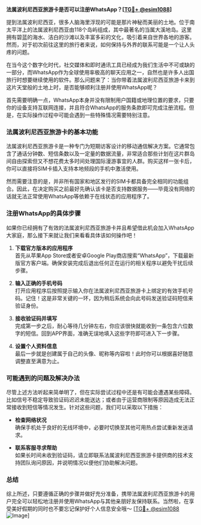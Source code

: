 **法属波利尼西亚旅游卡是否可以注册WhatsApp？[[TG💪+ @esim1088](https://t.me/s/esim1088)]**

提到法属波利尼西亚，很多人脑海里浮现的可能是那片神秘而美丽的土地。位于南太平洋上的法属波利尼西亚由118个岛屿组成，其中最著名的当属大溪地岛。这里拥有碧蓝的海水、洁白的沙滩以及丰富多彩的文化，吸引着来自世界各地的游客。然而，对于初次前往这里的旅行者来说，如何保持与外界的联系可能是一个让人头疼的问题。

在当今这个数字化时代，社交媒体和即时通讯工具已经成为我们生活中不可或缺的一部分，而WhatsApp作为全球使用率极高的聊天应用之一，自然也是许多人出国旅行时想要继续使用的软件。那么问题来了：当你带着法属波利尼西亚旅游卡来到这片天堂般的土地上时，是否能够顺利注册并使用WhatsApp呢？

首先需要明确一点，WhatsApp本身并没有限制用户国籍或地理位置的要求，只要你的设备支持互联网连接，并且符合WhatsApp的服务条款即可完成注册流程。但是，在实际操作过程中可能会遇到一些特殊情况需要特别注意。

### 法属波利尼西亚旅游卡的基本功能

法属波利尼西亚旅游卡是一种专门为短期访客设计的移动通信解决方案。它通常包含了通话分钟数、短信条数以及一定量的数据流量，非常适合那些计划在这片群岛间自由探索但又不想花费太多时间处理国际漫游事宜的人群。购买这样一张卡后，你可以直接将SIM卡插入支持本地频段的手机中激活使用。

然而需要注意的是，并非所有国家和地区发行的SIM卡都具备完全相同的功能组合。因此，在决定购买之前最好先确认该卡是否支持数据服务——毕竟没有网络的话就无法正常使用WhatsApp等依赖于在线状态的应用程序了。

### 注册WhatsApp的具体步骤

如果你已经拥有了有效的法属波利尼西亚旅游卡并且希望借此机会加入WhatsApp大家庭，那么接下来就让我们来看看具体该如何操作吧！

1. **下载官方版本的应用程序**  
   首先从苹果App Store或者安卓Google Play商店搜索“WhatsApp”，下载最新版官方客户端。确保安装完成后退出任何正在运行的相关程序以避免干扰后续步骤。

2. **输入正确的手机号码**  
   打开应用程序后按照提示输入你在法属波利尼西亚旅游卡上绑定的有效手机号码。记住！这是非常关键的一环，因为稍后系统会向此号码发送验证码短信来验证身份。

3. **接收验证码并填写**  
   完成第一步之后，耐心等待几分钟左右，你应该很快就能收到一条包含六位数字的短信。回到APP界面，准确无误地填入这些字符即可进入下一步骤。

4. **设置个人资料信息**  
   最后一步就是创建属于自己的头像、昵称等内容啦！此时你可以根据喜好随意调整直至满意为止。

### 可能遇到的问题及解决办法

尽管上述方法听起来简单明了，但在实际尝试过程中还是有可能会遭遇某些障碍。比如信号不稳定导致验证码迟迟未能送达；或者由于运营商限制等原因造成无法正常接收到短信等情况发生。针对这些问题，我们可以采取以下措施：

- **检查网络状况**  
  确保手机处于良好的无线环境中，必要时切换至其他可用热点尝试重新发送请求。
  
- **联系客服寻求帮助**  
  如果长时间未收到验证码，请立即联系法属波利尼西亚旅游卡提供商的技术支持团队询问原因，并说明情况以便他们协助解决问题。

### 总结

综上所述，只要遵循正确的步骤并做好充分准备，携带法属波利尼西亚旅游卡的用户完全可以轻松地注册并使用WhatsApp与其他亲朋好友保持联系。当然啦，在享受美好假期的同时也不要忘记保护好个人信息安全哦～ [[TG💪+ @esim1088](https://t.me/s/esim1088) ![Image](https://i.postimg.cc/4NQfJmqS/Snipaste-2025-05-13-00-14-12.png)]